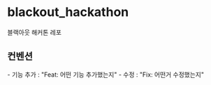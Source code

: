 # blackout_hackathon

블랙아웃 해커톤 레포

<h2>컨벤션</h2>
- 기능 추가 : "Feat: 어떤 기능 추가했는지"
- 수정 : "Fix: 어떤거 수정했는지"
